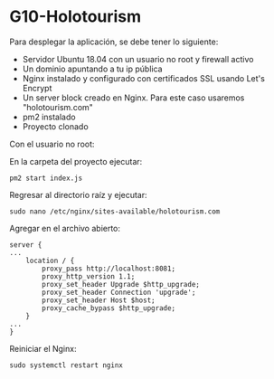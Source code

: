 # G10-Holotourism

Para desplegar la aplicación, se debe tener lo siguiente:
* Servidor Ubuntu 18.04 con un usuario no root y firewall activo
* Un dominio apuntando a tu ip pública
* Nginx instalado y configurado con certificados SSL usando Let's Encrypt
* Un server block creado en Nginx. Para este caso usaremos "holotourism.com" 
* pm2 instalado
* Proyecto clonado

Con el usuario no root:


En la carpeta del proyecto ejecutar:
```
pm2 start index.js
```
Regresar al directorio raíz y ejecutar:
```
sudo nano /etc/nginx/sites-available/holotourism.com
```
Agregar en el archivo abierto:
```
server {
...
    location / {
        proxy_pass http://localhost:8081;
        proxy_http_version 1.1;
        proxy_set_header Upgrade $http_upgrade;
        proxy_set_header Connection 'upgrade';
        proxy_set_header Host $host;
        proxy_cache_bypass $http_upgrade;
    }
...
}
```
Reiniciar el Nginx:
```
sudo systemctl restart nginx
